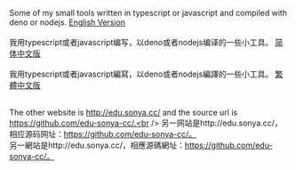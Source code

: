 Some of my small tools written in typescript or javascript and compiled with deno or nodejs.
<a target="_blank" href="README.en_us.md">English Version</a><br /><br />
我用typescript或者javascript编写，以deno或者nodejs编译的一些小工具。
<a target="_blank" href="README.zh_cn.md">简体中文版</a><br /><br />
我用typescript或者javascript編寫，以deno或者nodejs編譯的一些小工具。
<a target="_blank" href="README.zh_tw.md">繁體中文版</a><br /><br />

The other website is http://edu.sonya.cc/ and the source url is https://github.com/edu-sonya-cc/.<br />
另一网站是http://edu.sonya.cc/，相应源码网址：https://github.com/edu-sonya-cc/。<br />
另一網站是http://edu.sonya.cc/，相應源碼網址：https://github.com/edu-sonya-cc/。<br />